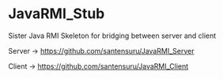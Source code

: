 # JavaRMI_Stub
Sister Java RMI Skeleton for bridging between server and client

Server -> https://github.com/santensuru/JavaRMI_Server

Client -> https://github.com/santensuru/JavaRMI_Client
